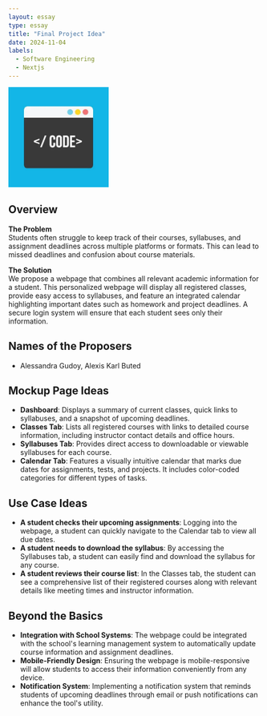 ```yaml
---
layout: essay
type: essay
title: "Final Project Idea"
date: 2024-11-04
labels:
  - Software Engineering
  - Nextjs
---
```


<img width="200px" class="rounded float-start pe-4" src="../img/code.webp">

## Overview
**The Problem**  
Students often struggle to keep track of their courses, syllabuses, and assignment deadlines across multiple platforms or formats. This can lead to missed deadlines and confusion about course materials.

**The Solution**  
We propose a webpage that combines all relevant academic information for a student. This personalized webpage will display all registered classes, provide easy access to syllabuses, and feature an integrated calendar highlighting important dates such as homework and project deadlines. A secure login system will ensure that each student sees only their information.

## Names of the Proposers
-  Alessandra Gudoy, Alexis Karl Buted

## Mockup Page Ideas
- **Dashboard**: Displays a summary of current classes, quick links to syllabuses, and a snapshot of upcoming deadlines.
- **Classes Tab**: Lists all registered courses with links to detailed course information, including instructor contact details and office hours.
- **Syllabuses Tab**: Provides direct access to downloadable or viewable syllabuses for each course.
- **Calendar Tab**: Features a visually intuitive calendar that marks due dates for assignments, tests, and projects. It includes color-coded categories for different types of tasks.

## Use Case Ideas
- **A student checks their upcoming assignments**: Logging into the webpage, a student can quickly navigate to the Calendar tab to view all due dates.
- **A student needs to download the syllabus**: By accessing the Syllabuses tab, a student can easily find and download the syllabus for any course.
- **A student reviews their course list**: In the Classes tab, the student can see a comprehensive list of their registered courses along with relevant details like meeting times and instructor information.

## Beyond the Basics
- **Integration with School Systems**: The webpage could be integrated with the school's learning management system to automatically update course information and assignment deadlines.
- **Mobile-Friendly Design**: Ensuring the webpage is mobile-responsive will allow students to access their information conveniently from any device.
- **Notification System**: Implementing a notification system that reminds students of upcoming deadlines through email or push notifications can enhance the tool's utility.
